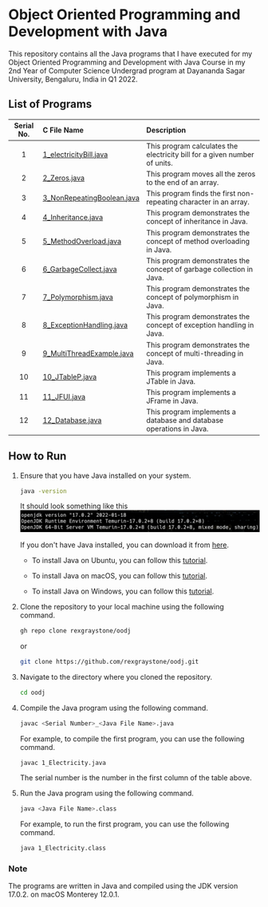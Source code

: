 # Object Oriented Programming and Development with Java

This repository contains all the Java programs that I have executed for my Object Oriented Programming and Development with Java Course in my 2nd Year of Computer Science Undergrad program at Dayananda Sagar University, Bengaluru, India in Q1 2022.

## List of Programs

| Serial No. | C File Name | Description |
| :---: | :--- | :--- |
| 1  | [1_electricityBill.java](https://github.com/rexgraystone/oodj/blob/master/1_electricityBill.java) | This program calculates the electricity bill for a given number of units. |
| 2  | [2_Zeros.java](https://github.com/rexgraystone/oodj/blob/master/2_Zeroes.java) | This program moves all the zeros to the end of an array. |
| 3  | [3_NonRepeatingBoolean.java](https://github.com/rexgraystone/oodj/blob/master/3_NonRepeatingBoolean.java) | This program finds the first non-repeating character in an array. |
| 4  | [4_Inheritance.java](https://github.com/rexgraystone/oodj/blob/master/4_Inheritance.java) | This program demonstrates the concept of inheritance in Java. |
| 5  | [5_MethodOverload.java](https://github.com/rexgraystone/oodj/blob/master/5_MethodOverload.java) | This program demonstrates the concept of method overloading in Java. |
| 6  | [6_GarbageCollect.java](https://github.com/rexgraystone/oodj/blob/master/6_GarbageCollect.java) | This program demonstrates the concept of garbage collection in Java. |
| 7  | [7_Polymorphism.java](https://github.com/rexgraystone/oodj/blob/master/7_Polymorphism.java) | This program demonstrates the concept of polymorphism in Java. |
| 8  | [8_ExceptionHandling.java](https://github.com/rexgraystone/oodj/blob/master/8_ExceptionHandling.java) | This program demonstrates the concept of exception handling in Java. |
| 9  | [9_MultiThreadExample.java](https://github.com/rexgraystone/oodj/blob/master/9_MultiThreadExample.java) | This program demonstrates the concept of multi-threading in Java. |
| 10  | [10_JTableP.java](https://github.com/rexgraystone/oodj/blob/master/10_JTableP.java) | This program implements a JTable in Java. |
| 11  | [11_JFUI.java](https://github.com/rexgraystone/oodj/blob/master/11_JFUI.java) | This program implements a JFrame in Java. |
| 12  | [12_Database.java](https://github.com/rexgraystone/oodj/blob/master/12_Database.java) | This program implements a database and database operations in Java. |

## How to Run

1. Ensure that you have Java installed on your system.

    ```bash
    java -version
    ```

    It should look something like this ![Java Version](Images/Java_Version.png "Java Version")

    If you don't have Java installed, you can download it from [here](https://www.oracle.com/in/java/technologies/javase-downloads.html).

    - To install Java on Ubuntu, you can follow this [tutorial](https://www.digitalocean.com/community/tutorials/how-to-install-java-with-apt-on-ubuntu-20-04).

    - To install Java on macOS, you can follow this [tutorial](https://www3.ntu.edu.sg/home/ehchua/programming/howto/JDK_Howto.html).

    - To install Java on Windows, you can follow this [tutorial](https://www3.ntu.edu.sg/home/ehchua/programming/howto/JDK_Howto.html).

2. Clone the repository to your local machine using the following command.

    ```bash
    gh repo clone rexgraystone/oodj
    ```

    or

    ```bash
    git clone https://github.com/rexgraystone/oodj.git
    ```

3. Navigate to the directory where you cloned the repository.

    ```bash
    cd oodj
    ```

4. Compile the Java program using the following command.

    ```bash
    javac <Serial Number>_<Java File Name>.java
    ```

    For example, to compile the first program, you can use the following command.

    ```bash
    javac 1_Electricity.java
    ```

    The serial number is the number in the first column of the table above.

5. Run the Java program using the following command.

    ```bash
    java <Java File Name>.class
    ```

    For example, to run the first program, you can use the following command.

    ```bash
    java 1_Electricity.class
    ```

### Note

The programs are written in Java and compiled using the JDK version 17.0.2. on macOS Monterey 12.0.1.
